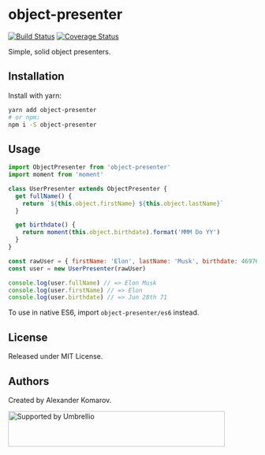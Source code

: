# object-presenter

[![Build Status](https://travis-ci.org/umbrellio/object-presenter.svg?branch=master)](https://travis-ci.org/umbrellio/object-presenter)
[![Coverage Status](https://coveralls.io/repos/github/umbrellio/object-presenter/badge.svg?branch=master)](https://coveralls.io/github/umbrellio/object-presenter?branch=master)

Simple, solid object presenters.

## Installation

Install with yarn:

```sh
yarn add object-presenter
# or npm:
npm i -S object-presenter
```

## Usage

```js
import ObjectPresenter from 'object-presenter'
import moment from 'moment'

class UserPresenter extends ObjectPresenter {
  get fullName() {
    return `${this.object.firstName} ${this.object.lastName}`
  }

  get birthdate() {
    return moment(this.object.birthdate).format('MMM Do YY')
  }
}

const rawUser = { firstName: 'Elon', lastName: 'Musk', birthdate: 46976100000 }
const user = new UserPresenter(rawUser)

console.log(user.fullName) // => Elon Musk
console.log(user.firstName) // => Elon
console.log(user.birthdate) // => Jun 28th 71
```

To use in native ES6, import `object-presenter/es6` instead.

## License
Released under MIT License.

## Authors
Created by Alexander Komarov.

<a href="https://github.com/umbrellio/">
<img style="float: left;" src="https://umbrellio.github.io/Umbrellio/supported_by_umbrellio.svg" alt="Supported by Umbrellio" width="439" height="72">
</a>
